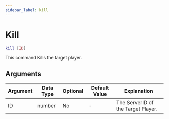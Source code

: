 ```yaml
---
sidebar_label: kill
---
```


# Kill

```lua
kill [ID]
```

This command Kills the target player.

## Arguments

| Argument | Data Type | Optional | Default Value | Explanation                        |
| -------- | --------- | -------- | ------------- | ---------------------------------- |
| ID       | number    | No       | -             | The ServerID of the Target Player. |
